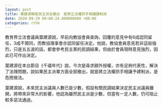 ```yaml
---
layout: post
title: 葉建源稱若民主派全撤出　是將立法權拱手相讓建制派
date: 2020-09-29 09:08:24.000000000 +08:00
categories: rthk
---
```


教育界立法會議員葉建源說，早前向教協會員查詢，回覆的意見中有6成認同留任，3成不贊同，而教協理事會亦認同留任決定。他說，教協會員意見若非這般強烈，只是五五波的話，都會參考民主黨的民調結果，但由於會員現時意見強烈，因此已可作出決定。

葉建源在本台節目《千禧年代》說，今次是尋求額外授權，亦有足夠代表性，解決了法理問題，說如果民主派單方面全部撤出，就是將立法權拱手相讓予建制派，是危險做法。

葉建源說，本來民主派議員人數已是少數，假設有關民調結果決定民主派議員離開，將帶來非常大的影響，他認為雖然民主派是少數，但當有一定人數，仍可阻止較多惡法通過。
